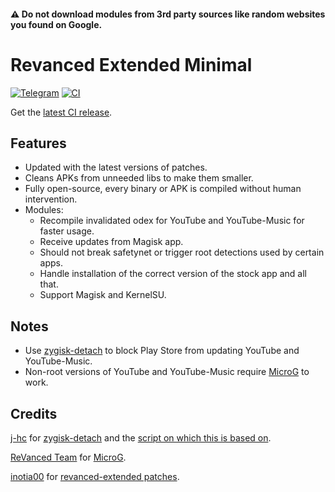 #### ⚠️ Do not download modules from 3rd party sources like random websites you found on Google.

# Revanced Extended Minimal
[![Telegram](https://img.shields.io/badge/Join-%232CA5E0?style=for-the-badge&logo=Telegram&logoColor=white&logoSize=auto&label=telegram&labelColor=black&color=blue)](https://t.me/rvx_extended)
[![CI](https://github.com/Dev-Hexx/Revanced-Extended-Minimal/actions/workflows/ci.yml/badge.svg?event=schedule)](https://github.com/Dev-Hexx/Revanced-Extended-Minimal/actions/workflows/ci.yml)

Get the [latest CI release](https://github.com/Dev-Hexx/Revanced-Extended-Minimal/releases/latest).

## Features
 * Updated with the latest versions of patches.
 * Cleans APKs from unneeded libs to make them smaller.
 * Fully open-source, every binary or APK is compiled without human intervention.
 * Modules:
     * Recompile invalidated odex for YouTube and YouTube-Music for faster usage.
     * Receive updates from Magisk app.
     * Should not break safetynet or trigger root detections used by certain apps.
     * Handle installation of the correct version of the stock app and all that.
     * Support Magisk and KernelSU.

 ## Notes
* Use [zygisk-detach](https://github.com/j-hc/zygisk-detach) to block Play Store from updating YouTube and YouTube-Music.
* Non-root versions of YouTube and YouTube-Music require [MicroG](https://github.com/ReVanced/GmsCore/releases) to work.

## Credits
[j-hc](https://github.com/j-hc) for [zygisk-detach](https://github.com/j-hc/zygisk-detach) and the [script on which this is based on](https://github.com/j-hc/revanced-magisk-module).

[ReVanced Team](https://github.com/revanced) for [MicroG](https://github.com/ReVanced/GmsCore/releases).

[inotia00](https://github.com/inotia00) for [revanced-extended patches](https://github.com/inotia00/revanced-patches).
